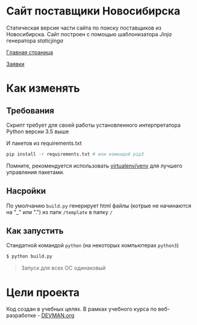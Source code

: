 # Сайт поставщики Новосибирска

Статическая версия части сайта по поиску поставщиков из Новосибирска.
Сайт построен с помощью шаблонизатора *Jinja*  генератора *staticjinga*


[Главная страница](https://onlinealex.github.io/22_proto_markup/)

[Заявки](https://onlinealex.github.io/22_proto_markup/leads.html)


# Как изменять

## Требования
Скрипт требует для своей работы установленного интерпретатора Python версии 3.5 выше

И  пакетов из requirements.txt
```bash
pip install -r requirements.txt # или командой pip3
```

Помните, рекомендуется использовать [virtualenv/venv](https://devman.org/encyclopedia/pip/pip_virtualenv/) для лучшего управления пакетами.
## Насройки

По умолчанию `build.py` генерирует html файлы
(котрые не начинаются на "_" или ".") из папк `/template` в папку `/`

## Как запустить
Стандатной командой `python` (на некоторых компьютерах `python3`)

```bash
$ python build.py
```
> Запуск для всех ОС одинаковый


# Цели проекта
Код создан в учебных целях. В рамках учебного курса по веб-разработке - [DEVMAN.org](https://devman.org)